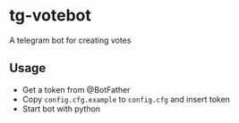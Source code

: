 # tg-votebot
A telegram bot for creating votes

## Usage

* Get a token from @BotFather
* Copy `config.cfg.example` to `config.cfg` and insert token
* Start bot with python
